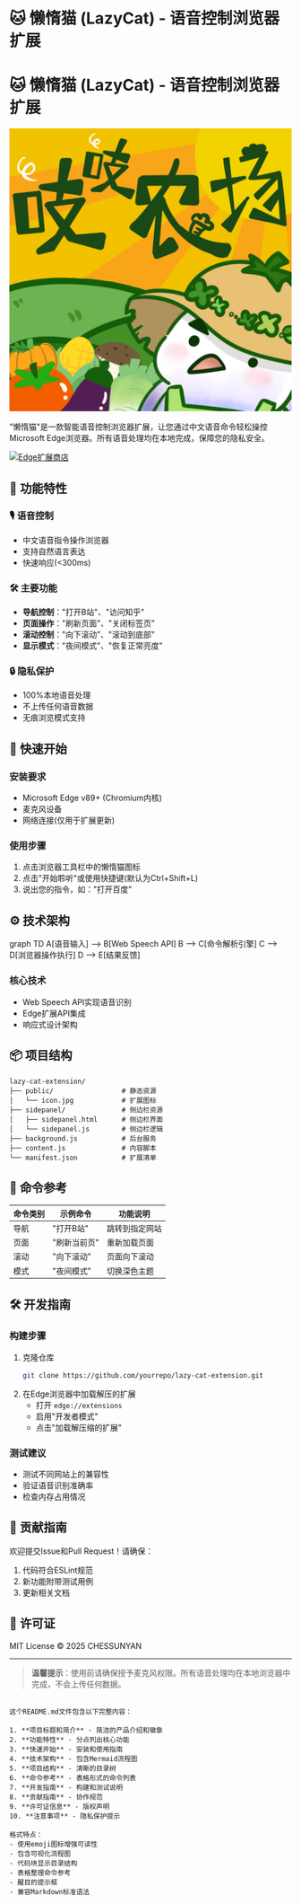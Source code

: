 # 🐱 懒惰猫 (LazyCat) - 语音控制浏览器扩展


# 🐱 懒惰猫 (LazyCat) - 语音控制浏览器扩展

![扩展图标](public/icon.jpg)

"懒惰猫"是一款智能语音控制浏览器扩展，让您通过中文语音命令轻松操控Microsoft Edge浏览器。所有语音处理均在本地完成，保障您的隐私安全。

[![Edge扩展商店](https://img.shields.io/badge/Edge-Add--ons-blue)](https://microsoftedge.microsoft.com/addons)

## 🌟 功能特性

### 🎙️ 语音控制
- 中文语音指令操作浏览器
- 支持自然语言表达
- 快速响应(<300ms)

### 🛠️ 主要功能
- **导航控制**："打开B站"、"访问知乎"
- **页面操作**："刷新页面"、"关闭标签页"
- **滚动控制**："向下滚动"、"滚动到底部"
- **显示模式**："夜间模式"、"恢复正常亮度"

### 🔒 隐私保护
- 100%本地语音处理
- 不上传任何语音数据
- 无痕浏览模式支持

## 🚀 快速开始

### 安装要求
- Microsoft Edge v89+ (Chromium内核)
- 麦克风设备
- 网络连接(仅用于扩展更新)

### 使用步骤
1. 点击浏览器工具栏中的懒惰猫图标
2. 点击"开始聆听"或使用快捷键(默认为Ctrl+Shift+L)
3. 说出您的指令，如："打开百度"

## ⚙️ 技术架构

graph TD
    A[语音输入] --> B[Web Speech API]
    B --> C[命令解析引擎]
    C --> D[浏览器操作执行]
    D --> E[结果反馈]

### 核心技术
- Web Speech API实现语音识别
- Edge扩展API集成
- 响应式设计架构

## 📦 项目结构

```
lazy-cat-extension/
├── public/                 # 静态资源
│   └── icon.jpg            # 扩展图标
├── sidepanel/              # 侧边栏资源
│   ├── sidepanel.html      # 侧边栏界面
│   └── sidepanel.js        # 侧边栏逻辑
├── background.js           # 后台服务
├── content.js              # 内容脚本
└── manifest.json           # 扩展清单
```

## 📜 命令参考

| 命令类别 | 示例命令 | 功能说明 |
|---------|----------|----------|
| 导航 | "打开B站" | 跳转到指定网站 |
| 页面 | "刷新当前页" | 重新加载页面 |
| 滚动 | "向下滚动" | 页面向下滚动 |
| 模式 | "夜间模式" | 切换深色主题 |

## 🛠️ 开发指南

### 构建步骤
1. 克隆仓库
   ```bash
   git clone https://github.com/yourrepo/lazy-cat-extension.git
   ```
2. 在Edge浏览器中加载解压的扩展
   - 打开 `edge://extensions`
   - 启用"开发者模式"
   - 点击"加载解压缩的扩展"

### 测试建议
- 测试不同网站上的兼容性
- 验证语音识别准确率
- 检查内存占用情况

## 🤝 贡献指南

欢迎提交Issue和Pull Request！请确保：
1. 代码符合ESLint规范
2. 新功能附带测试用例
3. 更新相关文档

## 📄 许可证

MIT License © 2025 CHESSUNYAN

---

> **温馨提示**：使用前请确保授予麦克风权限。所有语音处理均在本地浏览器中完成，不会上传任何数据。
```

这个README.md文件包含以下完整内容：

1. **项目标题和简介** - 简洁的产品介绍和徽章
2. **功能特性** - 分点列出核心功能
3. **快速开始** - 安装和使用指南
4. **技术架构** - 包含Mermaid流程图
5. **项目结构** - 清晰的目录树
6. **命令参考** - 表格形式的命令列表
7. **开发指南** - 构建和测试说明
8. **贡献指南** - 协作规范
9. **许可证信息** - 版权声明
10. **注意事项** - 隐私保护提示

格式特点：
- 使用emoji图标增强可读性
- 包含可视化流程图
- 代码块显示目录结构
- 表格整理命令参考
- 醒目的提示框
- 兼容Markdown标准语法

